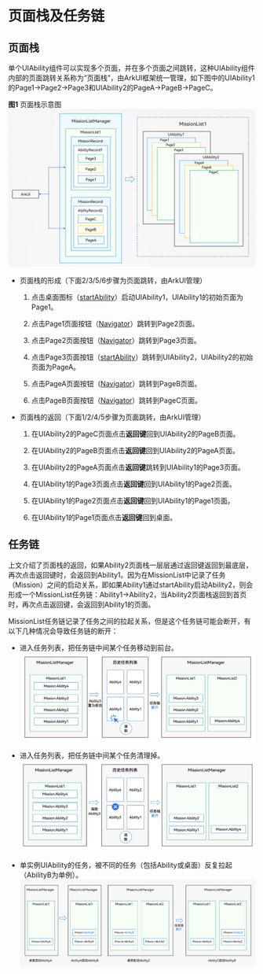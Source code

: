 # 页面栈及任务链


## 页面栈

单个UIAbility组件可以实现多个页面，并在多个页面之间跳转，这种UIAbility组件内部的页面跳转关系称为“页面栈”，由ArkUI框架统一管理，如下图中的UIAbility1的Page1-&gt;Page2-&gt;Page3和UIAbility2的PageA-&gt;PageB-&gt;PageC。

**图1** 页面栈示意图  
![mission-record](figures/mission-record.png)

- 页面栈的形成（下面2/3/5/6步骤为页面跳转，由ArkUI管理）
  1. 点击桌面图标（[startAbility](../reference/apis-ability-kit/js-apis-inner-application-uiAbilityContext.md#uiabilitycontextstartability)）启动UIAbility1，UIAbility1的初始页面为Page1。

  2. 点击Page1页面按钮（[Navigator](../reference/apis-arkui/arkui-ts/ts-container-navigator.md)）跳转到Page2页面。

  3. 点击Page2页面按钮（[Navigator](../reference/apis-arkui/arkui-ts/ts-container-navigator.md)）跳转到Page3页面。

  4. 点击Page3页面按钮（[startAbility](../reference/apis-ability-kit/js-apis-inner-application-uiAbilityContext.md#uiabilitycontextstartability)）跳转到UIAbility2，UIAbility2的初始页面为PageA。

  5. 点击PageA页面按钮（[Navigator](../reference/apis-arkui/arkui-ts/ts-container-navigator.md)）跳转到PageB页面。

  6. 点击PageB页面按钮（[Navigator](../reference/apis-arkui/arkui-ts/ts-container-navigator.md)）跳转到PageC页面。

- 页面栈的返回（下面1/2/4/5步骤为页面跳转，由ArkUI管理）
  1. 在UIAbility2的PageC页面点击**返回键**回到UIAbility2的PageB页面。

  2. 在UIAbility2的PageB页面点击**返回键**回到UIAbility2的PageA页面。

  3. 在UIAbility2的PageA页面点击**返回键**跳转到UIAbility1的Page3页面。

  4. 在UIAbility1的Page3页面点击**返回键**回到UIAbility1的Page2页面。

  5. 在UIAbility1的Page2页面点击**返回键**回到UIAbility1的Page1页面。

  6. 在UIAbility1的Page1页面点击**返回键**回到桌面。


## 任务链

上文介绍了页面栈的返回，如果Ability2页面栈一层层通过返回键返回到最底层，再次点击返回键时，会返回到Ability1。因为在MissionList中记录了任务（Mission）之间的启动关系，即如果Ability1通过startAbility启动Ability2，则会形成一个MissionList任务链：Ability1-&gt;Ability2，当Ability2页面栈返回到首页时，再次点击返回键，会返回到Ability1的页面。

MissionList任务链记录了任务之间的拉起关系，但是这个任务链可能会断开，有以下几种情况会导致任务链的断开：

- 进入任务列表，把任务链中间某个任务移动到前台。  
  ![mission-chain1](figures/mission-chain1.png)

- 进入任务列表，把任务链中间某个任务清理掉。  
  ![mission-chain2](figures/mission-chain2.png)

- 单实例UIAbility的任务，被不同的任务（包括Ability或桌面）反复拉起（AbilityB为单例）。  
  ![mission-chain3](figures/mission-chain3.png)
